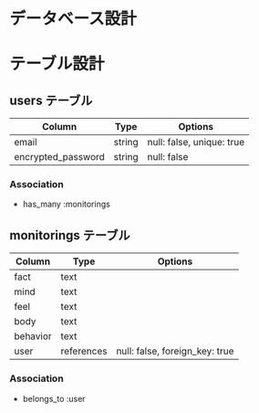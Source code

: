 # データベース設計

# テーブル設計

## users テーブル

| Column             | Type   | Options                   |
| ------------------ | ------ | ------------------------- |
| email              | string | null: false, unique: true |
| encrypted_password | string | null: false               |

### Association

- has_many :monitorings

## monitorings テーブル

| Column     | Type       | Options                        |
| ---------- | ---------- | ------------------------------ |
| fact       | text       |                                |
| mind       | text       |                                |
| feel       | text       |                                |
| body       | text       |                                |
| behavior   | text       |                                |
| user       | references | null: false, foreign_key: true |

### Association

- belongs_to :user